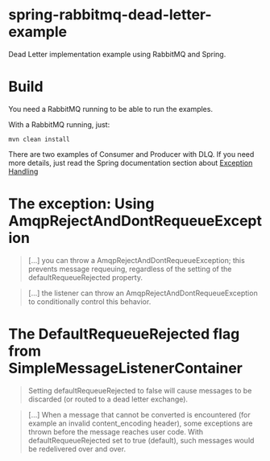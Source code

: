 # spring-rabbitmq-dead-letter-example
Dead Letter implementation example using RabbitMQ and Spring.

# Build

You need a RabbitMQ running to be able to run the examples.

With a RabbitMQ running, just:

    mvn clean install

There are two examples of Consumer and Producer with DLQ. If you need more details, just read the Spring documentation section about [Exception Handling](https://docs.spring.io/spring-amqp/docs/latest-ga/reference/htmlsingle/#exception-handling)

# The exception: Using AmqpRejectAndDontRequeueException

> [...] you can throw a AmqpRejectAndDontRequeueException; this prevents message requeuing, regardless of the setting of the defaultRequeueRejected property. 

> [...] the listener can throw an AmqpRejectAndDontRequeueException to conditionally control this behavior.

# The DefaultRequeueRejected flag from SimpleMessageListenerContainer

> Setting defaultRequeueRejected to false will cause messages to be discarded (or routed to a dead letter exchange).

> [...] When a message that cannot be converted is encountered (for example an invalid content_encoding header), some exceptions are thrown before the message reaches user code. With defaultRequeueRejected set to true (default), such messages would be redelivered over and over.
